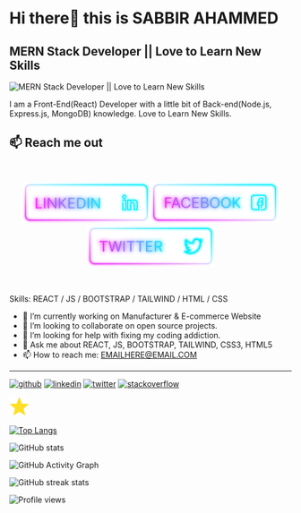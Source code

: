 # Hi there👋 this is SABBIR AHAMMED
## MERN Stack Developer || Love to Learn New Skills
![MERN Stack Developer || Love to Learn New Skills](https://media-exp1.licdn.com/dms/image/C4E16AQEggh8KHanUuQ/profile-displaybackgroundimage-shrink_350_1400/0/1643146951091?e=1658966400&v=beta&t=rjUDk4q52dFB-H56tBxZvJWxyCzsBy7eIRg44X-hsZo)

I am a Front-End(React) Developer with a little bit of Back-end(Node.js, Express.js, MongoDB) knowledge. Love to Learn New Skills.

## :mailbox: Reach me out

<br />

[<p align="center"><img height="75" src="https://github.com/sabbirpboss/sabbirpboss/blob/main/assets/images/social/Linkedin.png">](https://www.linkedin.com/in/sabbir-ah/)[<img height="75" src="https://github.com/sabbirpboss/sabbirpboss/blob/main/assets/images/social/Facebook.png">](https://www.facebook.com/#)[<img height="75" src="https://github.com/sabbirpboss/sabbirpboss/blob/main/assets/images/social/Twitter.png"> </p>](https://twitter.com/SAbbirAh99)

<br />

Skills: REACT / JS / BOOTSTRAP / TAILWIND / HTML / CSS

- 🔭 I’m currently working on Manufacturer & E-commerce Website 
- 👯 I’m looking to collaborate on open source projects. 
- 🤔 I’m looking for help with fixing my coding addiction. 
- 💬 Ask me about  REACT, JS, BOOTSTRAP, TAILWIND, CSS3, HTML5 
- 📫 How to reach me: EMAILHERE@EMAIL.COM 

<hr/>

[<img src='https://cdn.jsdelivr.net/npm/simple-icons@3.0.1/icons/github.svg' alt='github' height='40'>](https://github.com/sabbirpboss)  [<img src='https://cdn.jsdelivr.net/npm/simple-icons@3.0.1/icons/linkedin.svg' alt='linkedin' height='40'>](https://www.linkedin.com/in/sabbir-ah/)  [<img src='https://cdn.jsdelivr.net/npm/simple-icons@3.0.1/icons/twitter.svg' alt='twitter' height='40'>](https://twitter.com/@SAbbirAh99)  [<img src='https://cdn.jsdelivr.net/npm/simple-icons@3.0.1/icons/stackoverflow.svg' alt='stackoverflow' height='40'>](https://stackoverflow.com/users/19085197)  

<a href='https://stars.github.com/'><img src='https://raw.githubusercontent.com/acervenky/animated-github-badges/master/assets/starbadge.gif' width='35' height='35'></a> 

[![Top Langs](https://github-readme-stats.vercel.app/api/top-langs/?username=sabbirpboss)](https://github.com/anuraghazra/github-readme-stats)

![GitHub stats](https://github-readme-stats.vercel.app/api?username=sabbirpboss&show_icons=true&count_private=true)  

![GitHub Activity Graph](https://activity-graph.herokuapp.com/graph?username=sabbirpboss)  

![GitHub streak stats](https://github-readme-streak-stats.herokuapp.com/?user=sabbirpboss)  

![Profile views](https://gpvc.arturio.dev/sabbirpboss)  
